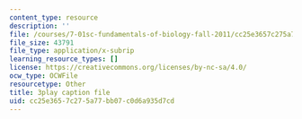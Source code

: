 ```yaml
---
content_type: resource
description: ''
file: /courses/7-01sc-fundamentals-of-biology-fall-2011/cc25e3657c275a77bb07c0d6a935d7cd_0ZxeQqtAVl0.vtt
file_size: 43791
file_type: application/x-subrip
learning_resource_types: []
license: https://creativecommons.org/licenses/by-nc-sa/4.0/
ocw_type: OCWFile
resourcetype: Other
title: 3play caption file
uid: cc25e365-7c27-5a77-bb07-c0d6a935d7cd
---
```

